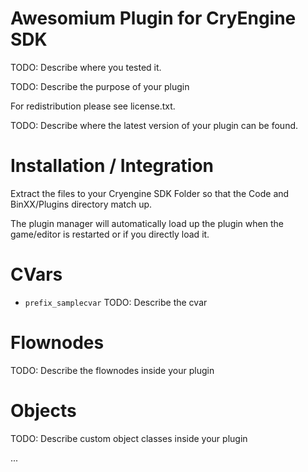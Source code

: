 Awesomium Plugin for CryEngine SDK
=====================================
TODO: Describe where you tested it.

TODO: Describe the purpose of your plugin

For redistribution please see license.txt.

TODO: Describe where the latest version of your plugin can be found.

Installation / Integration
==========================
Extract the files to your Cryengine SDK Folder so that the Code and BinXX/Plugins directory match up.

The plugin manager will automatically load up the plugin when the game/editor is restarted or if you directly load it.

CVars
=====
* ```prefix_samplecvar```
  TODO: Describe the cvar

Flownodes
=========
TODO: Describe the flownodes inside your plugin

Objects
=======
TODO: Describe custom object classes inside your plugin

...